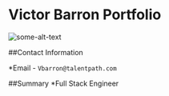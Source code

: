 # Victor Barron Portfolio

![some-alt-text]()

##Contact Information

*Email - `Vbarron@talentpath.com`


##Summary
*Full Stack Engineer 
